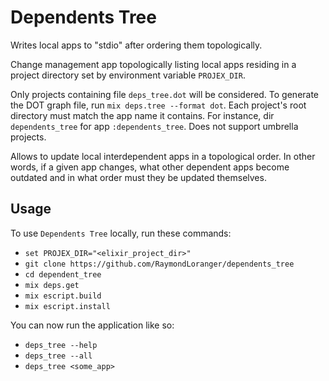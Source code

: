 # Dependents Tree

Writes local apps to "stdio" after ordering them topologically.

Change management app topologically listing local apps residing
in a project directory set by environment variable `PROJEX_DIR`.

Only projects containing file `deps_tree.dot` will be considered.
To generate the DOT graph file, run `mix deps.tree --format dot`.
Each project's root directory must match the app name it contains.
For instance, dir `dependents_tree` for app `:dependents_tree`.
Does not support umbrella projects.

Allows to update local interdependent apps in a topological order.
In other words, if a given app changes, what other dependent apps
become outdated and in what order must they be updated themselves.

## Usage

To use `Dependents Tree` locally, run these commands:

  - `set PROJEX_DIR="<elixir_project_dir>"`
  - `git clone https://github.com/RaymondLoranger/dependents_tree`
  - `cd dependent_tree`
  - `mix deps.get`
  - `mix escript.build`
  - `mix escript.install`

You can now run the application like so:

  - `deps_tree --help`
  - `deps_tree --all`
  - `deps_tree <some_app>`
